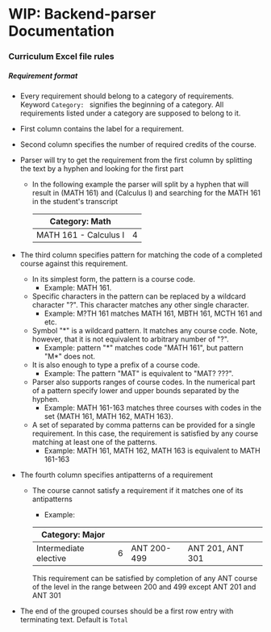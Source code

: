 # WIP: Backend-parser Documentation

<h3>Curriculum Excel file rules</h3>
<h5>Requirement format</h5>

* Every requirement should belong to a category of requirements. Keyword `Category: ` signifies the beginning of a category. All requirements listed under a category are supposed to belong to it.  
* First column contains the label for a requirement. 
* Second column specifies the number of required credits of the course.
* Parser will try to get the requirement from the first column by splitting the text by a hyphen and looking for the first part
  * In the following example the parser will split by a hyphen that will result in (MATH 161) and (Calculus I) and searching for the MATH 161 in the student's transcript
  
    | Category: Math        |   |
    |-----------------------|---|
    | MATH 161 - Calculus I | 4 |
    
* The third column specifies pattern for matching the code of a completed course against this requirement.
    * In its simplest form, the pattern is a course code. 
        * Example: MATH 161.
    * Specific characters in the pattern can be replaced by a wildcard character "?". This character matches any other single character.
        * Example: M?TH 161 matches MATH 161, MBTH 161, MCTH 161 and etc.
    * Symbol "*" is a wildcard pattern. It matches any course code. Note, however, that it is not equivalent to arbitrary number of "?".
        * Example: pattern "*" matches code "MATH 161", but pattern "M\*" does not.
    * It is also enough to type a prefix of a course code.
        * Example: The pattern "MAT" is equivalent to "MAT? ???".
    * Parser also supports ranges of course codes. In the numerical part of a pattern specify lower and upper bounds separated by the hyphen.
        * Example: MATH 161-163 matches three courses with codes in the set {MATH 161, MATH 162, MATH 163}.
    *  A set of separated by comma patterns can be provided for a single requirement. In this case, the requirement is satisfied by any course matching at least one of the patterns.
        * Example: MATH 161, MATH 162, MATH 163 is equivalent to MATH 161-163
    
* The fourth column specifies antipatterns of a requirement
    * The course cannot satisfy a requirement if it matches one of its antipatterns
        * Example:
        
        | Category: Major       |   |             |                  |   |
        |-----------------------|---|-------------|------------------|---|
        | Intermediate elective | 6 | ANT 200-499 | ANT 201, ANT 301 |   |
    
        This requirement can be satisfied by completion of any ANT course of the level in the range between 200 and 499 except ANT 201 and ANT 301 
   
* The end of the grouped courses should be a first row entry with terminating text. Default is  `Total`

